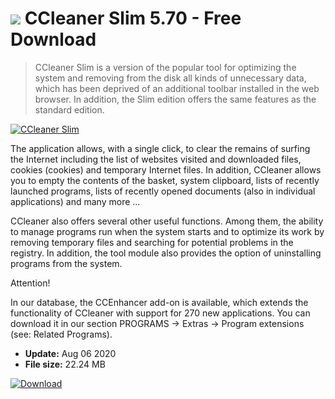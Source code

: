 # ![](https://cdn.softexe.net/static/icon/f/ccleaner-slim-8608.png) CCleaner Slim 5.70 - Free Download

> CCleaner Slim is a version of the popular tool for optimizing the system and removing from the disk all kinds of unnecessary data, which has been deprived of an additional toolbar installed in the web browser. In addition, the Slim edition offers the same features as the standard edition.

[![CCleaner Slim](https://gallery.dpcdn.pl/imgc/Tools/43137/g_-_420x350_1.5_-_x20141201184615_0.png)](https://softexe.net/win/system/system-tools/ccleaner-slim:hfRh.html)

The application allows, with a single click, to clear the remains of surfing the Internet including the list of websites visited and downloaded files, cookies (cookies) and temporary Internet files. In addition, CCleaner allows you to empty the contents of the basket, system clipboard, lists of recently launched programs, lists of recently opened documents (also in individual applications) and many more ...
 
 CCleaner also offers several other useful functions. Among them, the ability to manage programs run when the system starts and to optimize its work by removing temporary files and searching for potential problems in the registry. In addition, the tool module also provides the option of uninstalling programs from the system.
 
 Attention!
 
 In our database, the CCEnhancer add-on is available, which extends the functionality of CCleaner with support for 270 new applications. You can download it in our section PROGRAMS -&gt; Extras -&gt; Program extensions (see: Related Programs).


- **Update:** Aug 06 2020
- **File size:** 22.24 MB

[![Download](https://cdn.softexe.net/static/img/download.png)](https://softexe.net/win/system/system-tools/ccleaner-slim:hfRh.html)

